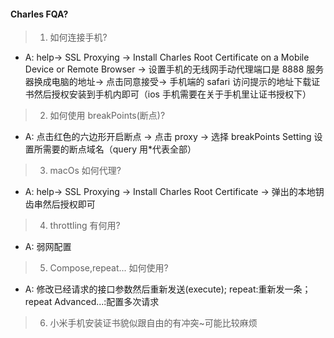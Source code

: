 #### Charles FQA?

> 1. 如何连接手机?

- A: help-> SSL Proxying -> Install Charles Root Certificate on a Mobile Device or Remote Browser -> 设置手机的无线网手动代理端口是 8888 服务器换成电脑的地址-> 点击同意接受-> 手机端的 safari 访问提示的地址下载证书然后授权安装到手机内即可（ios 手机需要在关于手机里让证书授权下）

> 2. 如何使用 breakPoints(断点)?

- A: 点击红色的六边形开启断点 -> 点击 proxy -> 选择 breakPoints Setting 设置所需要的断点域名（query 用\*代表全部）

> 3. macOs 如何代理?

- A: help-> SSL Proxying -> Install Charles Root Certificate -> 弹出的本地钥齿串然后授权即可

> 4. throttling 有何用?

- A: 弱网配置

> 5. Compose,repeat... 如何使用?

- A: 修改已经请求的接口参数然后重新发送(execute); repeat:重新发一条； repeat Advanced...:配置多次请求

> 6. 小米手机安装证书貌似跟自由的有冲突~可能比较麻烦

